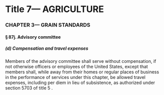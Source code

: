 
# Title 7— AGRICULTURE
### CHAPTER 3— GRAIN STANDARDS
#### § 87j. Advisory committee
##### (d) Compensation and travel expenses

Members of the advisory committee shall serve without compensation, if not otherwise officers or employees of the United States, except that members shall, while away from their homes or regular places of business in the performance of services under this chapter, be allowed travel expenses, including per diem in lieu of subsistence, as authorized under section 5703 of title 5 .
